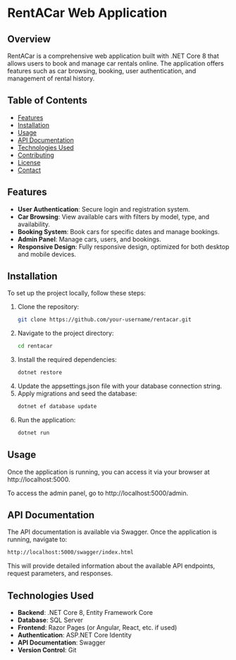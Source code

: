 # RentACar Web Application


## Overview

RentACar is a comprehensive web application built with .NET Core 8 that allows users to book and manage car rentals online. The application offers features such as car browsing, booking, user authentication, and management of rental history.

## Table of Contents

- [Features](#features)
- [Installation](#installation)
- [Usage](#usage)
- [API Documentation](#api-documentation)
- [Technologies Used](#technologies-used)
- [Contributing](#contributing)
- [License](#license)
- [Contact](#contact)

## Features

- **User Authentication**: Secure login and registration system.
- **Car Browsing**: View available cars with filters by model, type, and availability.
- **Booking System**: Book cars for specific dates and manage bookings.
- **Admin Panel**: Manage cars, users, and bookings.
- **Responsive Design**: Fully responsive design, optimized for both desktop and mobile devices.

## Installation

To set up the project locally, follow these steps:

1. Clone the repository:
   ```bash
   git clone https://github.com/your-username/rentacar.git

2. Navigate to the project directory:
   ```bash
   cd rentacar
3. Install the required dependencies:
   ```bash
   dotnet restore
4. Update the appsettings.json file with your database connection string.
5. Apply migrations and seed the database:
   ```bash
   dotnet ef database update
6. Run the application:
   ```bash
   dotnet run

## Usage
Once the application is running, you can access it via your browser at http://localhost:5000.

To access the admin panel, go to http://localhost:5000/admin.

## API Documentation
The API documentation is available via Swagger. Once the application is running, navigate to:
```bash
http://localhost:5000/swagger/index.html
```
This will provide detailed information about the available API endpoints, request parameters, and responses.

## Technologies Used

- **Backend**: .NET Core 8, Entity Framework Core
- **Database**: SQL Server
- **Frontend**: Razor Pages (or Angular, React, etc. if used)
- **Authentication**: ASP.NET Core Identity
- **API Documentation**: Swagger
- **Version Control**: Git
